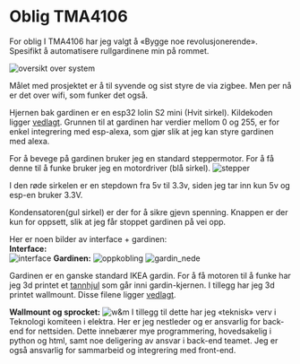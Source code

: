 # Oblig TMA4106

For oblig I TMA4106 har jeg valgt å «Bygge noe revolusjonerende». Spesifikt å automatisere rullgardinene min på rommet. 

![oversikt over system](bilder/system.jpg)

Målet med prosjektet er å til syvende og sist styre de via zigbee. Men per nå er det over wifi, som funker det også.

Hjernen bak gardinen er en esp32 lolin S2 mini (Hvit sirkel). Kildekoden ligger [vedlagt](kode/servo_nettside.ino). Grunnen til at gardinen har verdier mellom 0 og 255, er for enkel integrering med esp-alexa, som gjør slik at jeg kan styre gardinen med alexa.

For å bevege på gardinen bruker jeg en standard steppermotor. For å få denne til å funke bruker jeg en motordriver (blå sirkel). 
![stepper](bilder/stepper.jpg)

I den røde sirkelen er en stepdown fra 5v til 3.3v, siden jeg tar inn kun 5v og esp-en bruker 3.3V.

Kondensatoren(gul sirkel) er der for å sikre gjevn spenning. Knappen er der kun for oppsett, slik at jeg får stoppet gardinen på vei opp.

Her er noen bilder av interface + gardinen:  
**Interface:**  
![interface](bilder/interface.png)
**Gardinen:**
![oppkobling](bilder/oppkobling.jpg)
![gardin_nede](bilder/gardin_nede.png)

Gardinen er en ganske standard IKEA gardin. For å få motoren til å funke har jeg 3d printet et [tannhjul](bilder/mountogsprocket.png) som går inni gardin-kjernen. I tillegg har jeg 3d printet wallmount. Disse filene ligger [vedlagt](fusion_filer).

**Wallmount og sprocket:**
![w&m](bilder/mountogsprocket.png)
I tillegg til dette har jeg «teknisk» verv i Teknologi komiteen i elektra. Her er jeg nestleder og er ansvarlig for back-end for nettsiden. Dette innebærer mye programmering, hovedsakelig i python og html, samt noe deligering av ansvar i back-end teamet. Jeg er også ansvarlig for sammarbeid og integrering med front-end.
